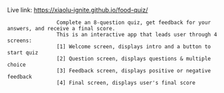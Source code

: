 Live link: https://xiaolu-ignite.github.io/food-quiz/

					Complete an 8-question quiz, get feedback for your answers, and receive a final score.
					This is an interactive app that leads user through 4 screens: 
					[1] Welcome screen, displays intro and a button to start quiz
					[2] Question screen, displays questions & multiple choice
					[3] Feedback screen, displays positive or negative feedback
					[4] Final screen, displays user's final score
